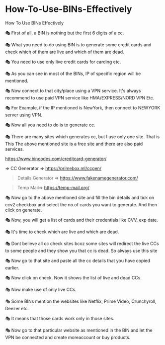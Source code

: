 # How-To-Use-BINs-Effectively
How To Use BINs Effectively


🎭 First of all, a BIN is nothing but the first 6 digits of a cc.


🎭 What you need to do using BIN is to generate some credit cards and check which of them are live and which of them are dead.


🎭 You need to use only live credit cards for carding etc.


🎭 As you can see in most of the BINs, IP of specific region will be mentioned.


🎭 Now connect to that city/place using a VPN service.
It's always recommend to use paid VPN service like HMA/EXPRESS/NORD VPN Etc.


🎭 For Example, if the IP mentioned is NewYork, then connect to NEWYORK server using VPN.


🎭 Now all you need to do is to generate cc.


🎭 There are many sites which generates cc, but I use only one site. That is This
The above mentioned site is a free site and there are also paid services.

https://www.bincodes.com/creditcard-generator/


=> CC Generator =>
 https://primebox.ml/ccgen/


> Details Generator =>
https://www.fakenamegenerator.com/ 


> Temp Mail=>
 https://temp-mail.org/


🎭 Now go to the above mentioned site and fill the bin details and tick on ccv2 checkbox and select the no.of cards you want to generate. And then click on generate.


🎭 Now, you will get a list of cards and their credentials like CVV, exp date.


🎭 It's time to check which are live and which are dead.


🎭 Dont believe all cc check sites bcoz some sites will redirect the live CCs to some people and they show you that cc is dead. So always use this site


🎭 Now go to that site and paste all the cc details that you have copied earlier.


🎭 Now click on check. Now it shows the list of live and dead CCs.


🎭 Now make use of only live CCs.


🎭 Some BINs mention the websites like Netflix, Prime Video, Crunchyroll, Deezer etc.


🎭 It means that those cards work only in those sites.


🎭 Now go to that particular website as mentioned in the BIN and let the VPN be connected and create moreaccount or buy products.

